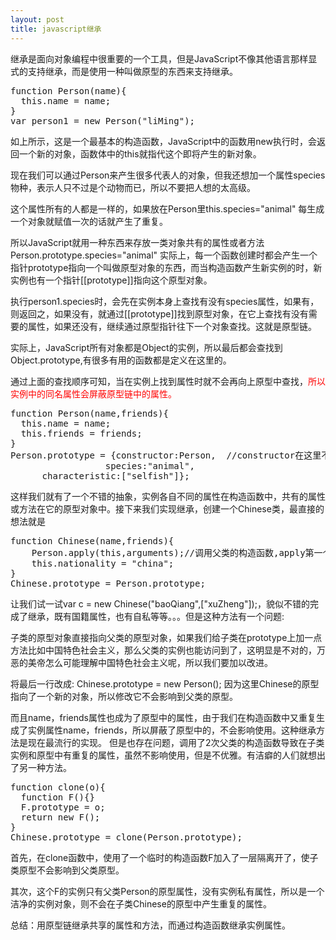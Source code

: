 ```yaml
---
layout: post
title: javascript继承
---
```



继承是面向对象编程中很重要的一个工具，但是JavaScript不像其他语言那样显式的支持继承，而是使用一种叫做原型的东西来支持继承。

<pre>
function Person(name){
  this.name = name;
}
var person1 = new Person("liMing");
</pre>

如上所示，这是一个最基本的构造函数，JavaScript中的函数用new执行时，会返回一个新的对象，函数体中的this就指代这个即将产生的新对象。

现在我们可以通过Person来产生很多代表人的对象，但我还想加一个属性species物种，表示人只不过是个动物而已，所以不要把人想的太高级。

这个属性所有的人都是一样的，如果放在Person里this.species="animal" 每生成一个对象就赋值一次的话就产生了重复。

所以JavaScript就用一种东西来存放一类对象共有的属性或者方法Person.prototype.species="animal" 实际上，每一个函数创建时都会产生一个指针prototype指向一个叫做原型对象的东西，而当构造函数产生新实例的时，新实例也有一个指针[[prototype]]指向这个原型对象。

执行person1.species时，会先在实例本身上查找有没有species属性，如果有，则返回之，如果没有，就通过[[prototype]]找到原型对象，在它上查找有没有需要的属性，如果还没有，继续通过原型指针往下一个对象查找。这就是原型链。

实际上，JavaScript所有对象都是Object的实例，所以最后都会查找到Object.prototype,有很多有用的函数都是定义在这里的。

通过上面的查找顺序可知，当在实例上找到属性时就不会再向上原型中查找，<span style="color:#f00">所以实例中的同名属性会屏蔽原型链中的属性。</span>

<pre>
function Person(name,friends){
  this.name = name;
  this.friends = friends;
}
Person.prototype = {constructor:Person,  //constructor在这里不重要，请自行搜索
                  species:"animal",
  	  characteristic:["selfish"]};
</pre>

这样我们就有了一个不错的抽象，实例各自不同的属性在构造函数中，共有的属性或方法在它的原型对象中。接下来我们实现继承，创建一个Chinese类，最直接的想法就是

<pre>function Chinese(name,friends){
	Person.apply(this,arguments);//调用父类的构造函数,apply第一个参数是上下文，第二个是参数
	this.nationality = "china";
}
Chinese.prototype = Person.prototype;
</pre>

让我们试一试var c = new Chinese("baoQiang",["xuZheng"]);，貌似不错的完成了继承，既有国籍属性，也有自私等等。。。但是这种方法有一个问题:

子类的原型对象直接指向父类的原型对象，如果我们给子类在prototype上加一点方法比如中国特色社会主义，那么父类的实例也能访问到了，这明显是不对的，万恶的美帝怎么可能理解中国特色社会主义呢，所以我们要加以改进。

将最后一行改成: Chinese.prototype = new Person(); 因为这里Chinese的原型指向了一个新的对象，所以修改它不会影响到父类的原型。

而且name，friends属性也成为了原型中的属性，由于我们在构造函数中又重复生成了实例属性name，friends，所以屏蔽了原型中的，不会影响使用。这种继承方法是现在最流行的实现。
但是也存在问题，调用了2次父类的构造函数导致在子类实例和原型中有重复的属性，虽然不影响使用，但是不优雅。有洁癖的人们就想出了另一种方法。

<pre>function clone(o){
  function F(){}
  F.prototype = o;
  return new F();
}
Chinese.prototype = clone(Person.prototype);
</pre>

首先，在clone函数中，使用了一个临时的构造函数F加入了一层隔离开了，使子类原型不会影响到父类原型。

其次，这个F的实例只有父类Person的原型属性，没有实例私有属性，所以是一个洁净的实例对象，则不会在子类Chinese的原型中产生重复的属性。

<div>总结：用原型链继承共享的属性和方法，而通过构造函数继承实例属性。</div>
